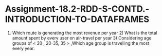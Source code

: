 # Assignment-18.2-RDD-S-CONTD.-INTRODUCTION-TO-DATAFRAMES
1) Which route is generating the most revenue per year 2) What is the total amount spent by every user on air-travel per year 3) Considering age groups of &lt; 20 , 20-35, 35 > ,Which age group is travelling the most every year.
